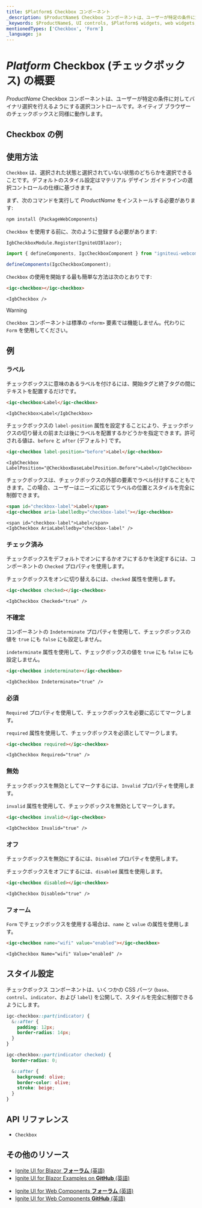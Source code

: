 ```yaml
---
title: $Platform$ Checkbox コンポーネント
_description: $ProductName$ Checkbox コンポーネントは、ユーザーが特定の条件に対してバイナリ選択を行えるようにする選択コントロールです。
_keywords: $ProductName$, UI controls, $Platform$ widgets, web widgets, UI widgets, $Platform$, Native $Platform$ Components Suite, Native $Platform$ Controls, Native $Platform$ Components Library, $Platform$ Checkbox components, $Platform$ Checkbox controls, UI コントロール, $Platform$ ウィジェット, web ウィジェット, UI ウィジェット, ネイティブ $Platform$ コンポーネント スイート, ネイティブ $Platform$ コントロール, ネイティブ $Platform$ コンポーネント ライブラリ, $Platform$ Checkbox コンポーネント, $Platform$ Checkbox コントロール
mentionedTypes: ['Checkbox', 'Form']
_language: ja
---
```


# $Platform$ Checkbox (チェックボックス) の概要
$ProductName$ Checkbox コンポーネントは、ユーザーが特定の条件に対してバイナリ選択を行えるようにする選択コントロールです。ネイティブ ブラウザーのチェックボックスと同様に動作します。

<div class="divider"></div>

## Checkbox の例

<code-view style="height: 100px"
           data-demos-base-url="{environment:demosBaseUrl}"
           iframe-src="{environment:demosBaseUrl}/inputs/checkbox-sample-1" alt="$Platform$ Checkbox の例"
           github-src="inputs/checkbox/sample-1">
</code-view>

<div class="divider--half"></div>

## 使用方法

`Checkbox` は、選択された状態と選択されていない状態のどちらかを選択できることです。デフォルトのスタイル設定はマテリアル デザイン ガイドラインの選択コントロールの仕様に基づきます。

<!-- WebComponents -->
まず、次のコマンドを実行して $ProductName$ をインストールする必要があります:

```cmd
npm install {PackageWebComponents}
```
<!-- end: WebComponents -->

`Checkbox` を使用する前に、次のように登録する必要があります:

```razor
IgbCheckboxModule.Register(IgniteUIBlazor);
```

```ts
import { defineComponents, IgcCheckboxComponent } from "igniteui-webcomponents";

defineComponents(IgcCheckboxComponent);
```

<div class="divider--half"></div>


`Checkbox` の使用を開始する最も簡単な方法は次のとおりです:

```html
<igc-checkbox></igc-checkbox>
```

```razor
<IgbCheckbox />
```

>[!WARNING]
>`Checkbox` コンポーネントは標準の `<form>` 要素では機能しません。代わりに `Form` を使用してください。


## 例

### ラベル

チェックボックスに意味のあるラベルを付けるには、開始タグと終了タグの間にテキストを配置するだけです。

```html
<igc-checkbox>Label</igc-checkbox>
```

```razor
<IgbCheckbox>Label</IgbCheckbox>
```

チェックボックスの `label-position` 属性を設定することにより、チェックボックスの切り替えの前または後にラベルを配置するかどうかを指定できます。許可される値は、`before` と `after` (デフォルト) です。


```html
<igc-checkbox label-position="before">Label</igc-checkbox>
```

```razor
<IgbCheckbox LabelPosition="@CheckboxBaseLabelPosition.Before">Label</IgbCheckbox>
```

チェックボックスは、チェックボックスの外部の要素でラベル付けすることもできます。この場合、ユーザーはニーズに応じてラベルの位置とスタイルを完全に制御できます。

```html
<span id="checkbox-label">Label</span>
<igc-checkbox aria-labelledby="checkbox-label"></igc-checkbox>
```

```razor
<span id="checkbox-label">Label</span>
<IgbCheckbox AriaLabelledby="checkbox-label" />
```

<code-view style="height: 100px"
           data-demos-base-url="{environment:dvDemosBaseUrl}"
           iframe-src="{environment:dvDemosBaseUrl}/inputs/checkbox-label"
           alt="$Platform$ Checkbox の例"
           github-src="inputs/checkbox/label">
</code-view>

### チェック済み

<!-- Blazor -->

チェックボックスをデフォルトでオンにするかオフにするかを決定するには、コンポーネントの `Checked` プロパティを使用します。

<!-- end: Blazor -->

<!-- WebComponents -->

チェックボックスをオンに切り替えるには、`checked` 属性を使用します。

<!-- end: WebComponents -->

```html
<igc-checkbox checked></igc-checkbox>
```

```razor
<IgbCheckbox Checked="true" />
```

<code-view style="height: 100px"
           data-demos-base-url="{environment:dvDemosBaseUrl}"
           iframe-src="{environment:dvDemosBaseUrl}/inputs/checkbox-checked"
           alt="$Platform$ Checkbox の例"
           github-src="inputs/checkbox/checked">
</code-view>

### 不確定

<!-- Blazor -->

コンポーネントの `Indeterminate` プロパティを使用して、チェックボックスの値を `true` にも `false` にも設定しません。

<!-- end: Blazor -->

<!-- WebComponents -->

`indeterminate` 属性を使用して、チェックボックスの値を `true` にも `false` にも設定しません。

<!-- end: WebComponents -->

```html
<igc-checkbox indeterminate></igc-checkbox>
```

```razor
<IgbCheckbox Indeterminate="true" />
```

<code-view style="height: 100px"
           data-demos-base-url="{environment:dvDemosBaseUrl}"
           iframe-src="{environment:dvDemosBaseUrl}/inputs/checkbox-indeterminate"
           alt="$Platform$ Checkbox の例"
           github-src="inputs/checkbox/indeterminate">
</code-view>

### 必須

<!-- Blazor -->

`Required` プロパティを使用して、チェックボックスを必要に応じてマークします。

<!-- end: Blazor -->

<!-- WebComponents -->

`required` 属性を使用して、チェックボックスを必須としてマークします。

<!-- end: WebComponents -->

```html
<igc-checkbox required></igc-checkbox>
```

```razor
<IgbCheckbox Required="true" />
```

### 無効

<!-- Blazor -->

チェックボックスを無効としてマークするには、`Invalid` プロパティを使用します。

<!-- end: Blazor -->

<!-- WebComponents -->

`invalid` 属性を使用して、チェックボックスを無効としてマークします。

<!-- end: WebComponents -->

```html
<igc-checkbox invalid></igc-checkbox>
```

```razor
<IgbCheckbox Invalid="true" />
```

### オフ

<!-- Blazor -->

チェックボックスを無効にするには、`Disabled` プロパティを使用します。

<!-- end: Blazor -->

<!-- WebComponents -->

チェックボックスをオフにするには、`disabled` 属性を使用します。

<!-- end: WebComponents -->

```html
<igc-checkbox disabled></igc-checkbox>
```

```razor
<IgbCheckbox Disabled="true" />
```

<code-view style="height: 100px"
           data-demos-base-url="{environment:dvDemosBaseUrl}"
           iframe-src="{environment:dvDemosBaseUrl}/inputs/checkbox-disabled"
           alt="$Platform$ Checkbox の例"
           github-src="inputs/checkbox/disabled">
</code-view>

### フォーム

`Form` でチェックボックスを使用する場合は、`name` と `value` の属性を使用します。

```html
<igc-checkbox name="wifi" value="enabled"></igc-checkbox>
```

```razor
<IgbCheckbox Name="wifi" Value="enabled" />
```

## スタイル設定

チェックボックス コンポーネントは、いくつかの CSS パーツ (`base`、`control`、`indicator`、および `label`) を公開して、スタイルを完全に制御できるようにします。

```css
igc-checkbox::part(indicator) {
  &::after {
    padding: 12px;
    border-radius: 14px;
  }
}

igc-checkbox::part(indicator checked) {
  border-radius: 0;

  &::after {
    background: olive;
    border-color: olive;
    stroke: beige;
  }
}
```

<!-- WebComponents -->

## API リファレンス

* `Checkbox`

<!-- end: WebComponents -->

## その他のリソース

<!-- Blazor -->

* [Ignite UI for Blazor **フォーラム** (英語)](https://www.infragistics.com/community/forums/f/ignite-ui-for-blazor)
* [Ignite UI for Blazor Examples on **GitHub** (英語)](https://github.com/IgniteUI/igniteui-blazor-examples)

<!-- end: Blazor -->

<!-- WebComponents -->

* [Ignite UI for Web Components **フォーラム** (英語)](https://www.infragistics.com/community/forums/f/ignite-ui-for-web-components)
* [Ignite UI for Web Components **GitHub** (英語)](https://github.com/IgniteUI/igniteui-webcomponents)

<!-- end: WebComponents -->
